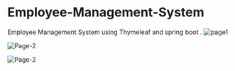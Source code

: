# Employee-Management-System
Employee Management System using Thymeleaf and spring boot . 
![page1](https://user-images.githubusercontent.com/55384710/96950260-85486280-1507-11eb-9e19-f126de754e6e.png)

![Page-2](https://user-images.githubusercontent.com/55384710/96950418-df492800-1507-11eb-8b78-37b8aafce5ba.png)

![Page-2](https://user-images.githubusercontent.com/55384710/96950617-567ebc00-1508-11eb-8148-bda5858b0e5a.png)
